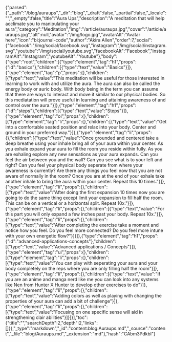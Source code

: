 {"parsed":{"_path":"/blog/auraups","_dir":"blog","_draft":false,"_partial":false,"_locale":"","_empty":false,"title":"Aura Ups","description":"A meditation that will help acclimate you to manipulating your aura","category":"Meditation","img":"/article/auraups.jpg","cover":"/article/auraups.jpg","alt":null,"avatar":"/img/logo.jpg","avatarAlt":"Avatar here","icon":"bi:journal-code","author":"Akira Allen","order":7,"social":{"facebook":"/img/social/facebook.svg","instagram":"/img/social/instagram.svg","youtube":"/img/social/youtube.svg","facebookAlt":"Facebook","instagramAlt":"Instagram","youtubeAlt":"Youtube"},"body":{"type":"root","children":[{"type":"element","tag":"h1","props":{"id":"basics"},"children":[{"type":"text","value":"Basics"}]},{"type":"element","tag":"p","props":{},"children":[{"type":"text","value":"This meditation will be useful for those interested in learning to work with and utilize the aura. The aura can also be called the energy body or auric body. With body being in the term you can assume that there are ways to interact and move it similar to our physical bodies. So this mediatation will prove useful in learning and attaining awareness of and control over the aura."}]},{"type":"element","tag":"h1","props":{"id":"steps"},"children":[{"type":"text","value":"Steps"}]},{"type":"element","tag":"ol","props":{},"children":[{"type":"element","tag":"li","props":{},"children":[{"type":"text","value":"Get into a comfortable seated position and relax into your body. Center and ground in your preferred way."}]},{"type":"element","tag":"li","props":{},"children":[{"type":"text","value":"Once grounded and centered take a deep breathe using your inhale bring all of your aura within your center. As you exhale expand your aura to fill the room you reside within fully. As you are exhaling explore any new sensations as your aura expands. Can you feel the air between you and the wall? Can you see what is to your left and right? Can you feel your physical body seperate from where your awareness is currently? Are there any things you feel now that you are not aware of normally in the room? Once you are at the end of your exhale take another inhale to bring the aura within your center. Repeat this 10 times."}]},{"type":"element","tag":"li","props":{},"children":[{"type":"text","value":"After doing the first expansion 10 times now you are going to do the same thing except limit your expansion to fill half the room. This can be on a vertical or a horizontal split. Repeat 10x."}]},{"type":"element","tag":"li","props":{},"children":[{"type":"text","value":"For this part you will only expand a few inches past your body. Repeat 10x."}]},{"type":"element","tag":"li","props":{},"children":[{"type":"text","value":"After completing the exercise take a moment and notice how you feel. Do you feel more connected? Do you feel more intune with your own energetic flow?"}]}]},{"type":"element","tag":"h1","props":{"id":"advanced-applications-concepts"},"children":[{"type":"text","value":"Advanced applications / Concepts"}]},{"type":"element","tag":"ul","props":{},"children":[{"type":"element","tag":"li","props":{},"children":[{"type":"text","value":"You can play with seperating your aura and your body completely on the reps where you are only filling half the room"}]},{"type":"element","tag":"li","props":{},"children":[{"type":"text","value":"If you are an anime and manga nerd like me you can look into any systems like Nen from Hunter X Hunter to develop other exercises to do"}]},{"type":"element","tag":"li","props":{},"children":[{"type":"text","value":"Adding colors as well as playing with changing the properties of your aura can add a bit of challenge"}]},{"type":"element","tag":"li","props":{},"children":[{"type":"text","value":"Focusing on one specific sense will aid in strengthening clair abilities"}]}]}],"toc":{"title":"","searchDepth":2,"depth":2,"links":[]}},"_type":"markdown","_id":"content:blog:Auraups.md","_source":"content","_file":"blog/Auraups.md","_extension":"md"},"hash":"CAbm3Pdkbl"}